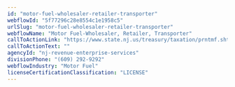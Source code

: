 ```yaml
---
id: "motor-fuel-wholesaler-retailer-transporter"
webflowId: "5f77296c28e8554c1e1958c5"
urlSlug: "motor-fuel-wholesaler-retailer-transporter"
webflowName: "Motor Fuel-Wholesaler, Retailer, Transporter"
callToActionLink: "https://www.state.nj.us/treasury/taxation/prntmf.shtml"
callToActionText: ""
agencyId: "nj-revenue-enterprise-services"
divisionPhone: "(609) 292-9292"
webflowIndustry: "Motor Fuel"
licenseCertificationClassification: "LICENSE"
---
```

